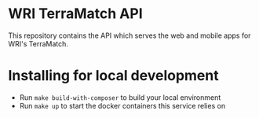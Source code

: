 # WRI TerraMatch API

This repository contains the API which serves the web and mobile apps for WRI's TerraMatch. 

# Installing for local development
- Run `make build-with-composer` to build your local environment
- Run `make up` to start the docker containers this service relies on
